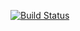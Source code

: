 [![Build Status](https://app.travis-ci.com/Pribor86/threads.svg?branch=main)](https://app.travis-ci.com/Pribor86/threads)